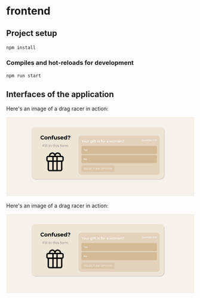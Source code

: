# frontend

## Project setup

```
npm install
```

### Compiles and hot-reloads for development

```
npm run start
```

## Interfaces of the application

Here's an image of a drag racer in action:

![Drag Racing](./images/Screenshot%20from%202022-12-19%2023-28-26.png)

Here's an image of a drag racer in action:

![Drag Racing](./images/Screenshot%20from%202022-12-19%2023-28-26.png)
